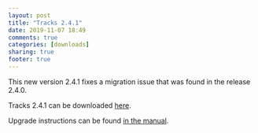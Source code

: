 ```yaml
---
layout: post
title: "Tracks 2.4.1"
date: 2019-11-07 18:49
comments: true
categories: [downloads]
sharing: true
footer: true
---
```


This new version 2.4.1 fixes a migration issue that was found in the release 2.4.0.

Tracks 2.4.1 can be downloaded [here](https://github.com/TracksApp/tracks/archive/v2.4.1.zip).

Upgrade instructions can be found [in the manual](https://github.com/TracksApp/tracks/blob/v2.4.1/doc/upgrading.md).
